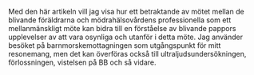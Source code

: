 Med den här artikeln vill jag visa hur ett betraktande av mötet mellan de blivande föräldrarna och mödrahälsovårdens professionella som ett mellanmänskligt möte kan bidra till en förståelse av blivande pappors upplevelser av att vara osynliga och utanför i detta möte. Jag använder besöket på barnmorskemottagningen som utgångspunkt för mitt resonemang, men det kan överföras också till ultraljudsundersökningen, förlossningen, vistelsen på BB och så vidare.

